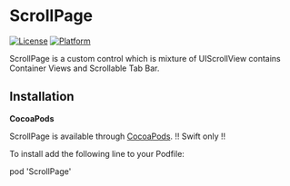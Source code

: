 # ScrollPage

[![License](https://img.shields.io/cocoapods/l/SMSwipeableTabView.svg?style=flat)](http://cocoapods.org/pods/ScrollPage)
[![Platform](https://img.shields.io/cocoapods/p/PageMenu.svg?style=flat)](http://cocoapods.org/pods/ScrollPage)

ScrollPage is a custom control which is mixture of UIScrollView contains Container Views and Scrollable Tab Bar.

## Installation

**CocoaPods**

ScrollPage is available through [CocoaPods](http://cocoapods.org). !! Swift only !!

To install add the following line to your Podfile:

pod 'ScrollPage'
